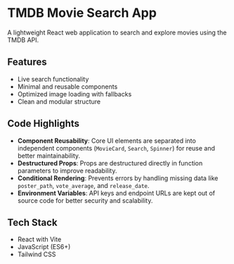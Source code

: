 # TMDB Movie Search App

A lightweight React web application to search and explore movies using the TMDB API.

## Features

- Live search functionality
- Minimal and reusable components
- Optimized image loading with fallbacks
- Clean and modular structure

## Code Highlights

- **Component Reusability**: Core UI elements are separated into independent components (`MovieCard`, `Search`, `Spinner`) for reuse and better maintainability.
- **Destructured Props**: Props are destructured directly in function parameters to improve readability.
- **Conditional Rendering**: Prevents errors by handling missing data like `poster_path`, `vote_average`, and `release_date`.
- **Environment Variables**: API keys and endpoint URLs are kept out of source code for better security and scalability.

## Tech Stack

- React with Vite
- JavaScript (ES6+)
- Tailwind CSS
